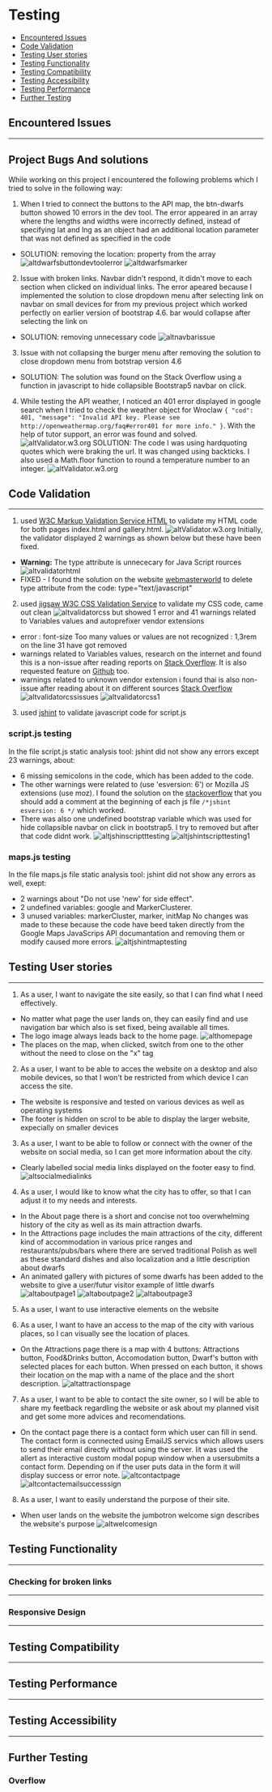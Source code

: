 # Testing

- [Encountered Issues](#ecountered-issues)
- [Code Validation](#code-validation)
- [Testing User stories](#testing-user-stories)
- [Testing Functionality](#testing-functionality)
- [Testing Compatibility](#testing-compatibility)
- [Testing Accessibility](#testing-accessibility)
- [Testing Performance](#testing-performance)
- [Further Testing](#further-testing)


## Encountered Issues
---


**Project Bugs And solutions**
---
While working on this project I encountered the following problems which I tried to solve in the following way:

1. When I tried to connect the buttons to the API map, the btn-dwarfs button showed 10 errors in the dev tool.
 The error appeared in an array where the lengths and widths were incorrectly defined, 
 instead of specifying lat and lng as an object had an additional location parameter that was not defined as specified in the code
- SOLUTION: removing the location: property from the array
![altdwarfsbuttondevtoolerror](wireframes/testing/dwarf-button-devtool-errors.png)
![altdwarfsmarker](wireframes/testing/dwarf-markers.png)
2. Issue with broken links. Navbar didn't respond, it didn't move to each section when clicked on individual links.
 The error apeared because I implemented the solution to close dropdown menu after selecting link on navbar on small devices
  for from my previous project which worked perfectly on earlier version of bootstrap 4.6.
  bar would collapse after selecting the link on
 - SOLUTION: removing unnecessary code
![altnavbarissue](wireframes/testing/navbar-issue.png)
3.  Issue with not collapsing the burger menu after removing the solution to close dropdown menu from botstrap version 4.6
- SOLUTION: The solution was found on the Stack Overflow using a function in javascript to hide collapsible Bootstrap5 navbar on click.
4. While testing the API weather, I noticed an 401 error displayed in google search when I tried to check the weather object for Wroclaw
`{
"cod": 401,
"message": "Invalid API key. Please see http://openweathermap.org/faq#error401 for more info."
}`. With the help of tutor support, an error was found and solved.
![altValidator.w3.org](wireframes/testing/fetch-weather-issue.png)
SOLUTION: The code I was using hardquoting quotes which were braking the url. It was changed using backticks. 
I also used a Math.floor function to round a temperature number to an integer.
![altValidator.w3.org](wireframes/testing/fetch-weather-issue-solved.png)

## Code Validation
---
1. used [W3C Markup Validation Service HTML](https://validator.w3.org/) to validate my HTML code for both pages index.html and gallery.html. 
![altValidator.w3.org](wireframes/testing/validator-w3-org.png)
Initially, the validator displayed 2 warnings as shown below but these have been fixed.
- **Warning:** The type attribute is unnececary for Java Script rources
![altvalidatorhtml](wireframes/testing/validator-html.png)
- FIXED - I found the solution on the website [webmasterworld](https://www.webmasterworld.com/javascript/4879097.htm)
to delete type attribute from the code: type="text/javascript"

2. used [jigsaw W3C CSS Validation Service](https://jigsaw.w3.org/css-validator//) to validate my CSS code, came out  clean
![altvalidatorcss](wireframes/testing/validator-css.png)
 but showed 1 error and 41 warnings related to Variables values and autoprefixer vendor extensions
- error : font-size Too many values or values are not recognized : 1,3rem on the line 31 have got removed
- warnings related to Variables values, research on the internet and found this is a non-issue after reading reports on [Stack Overflow](https://stackoverflow.com/questions/57661659/w3c-css-validation-parse-error-on-variables).
It is also requested feature on [Github](https://github.com/w3c/css-validator/issues/111) too.
- warnings related to unknown vendor extension i found thai is also non-issue after reading about it on different sources [Stack Overflow](https://stackoverflow.com/questions/52490004/what-are-all-of-these-w3c-css-validation-warnings-about)
![altvalidatorcssissues](wireframes/testing/validator-css-issues.png)
![altvalidatorcss1](wireframes/testing/validator-css1.png)

3. used [jshint](https://jshint.com/) to validate javascript code for script.js 
### script.js testing
In the file script.js static analysis tool: jshint did not show any errors except 23 warnings, about:
-  6 missing semicolons in the code, which has been added to the code. 
- The other warnings were related to (use 'esversion: 6') or Mozilla JS extensions (use moz). 
I found the solution on the [stackoverflow](https://stackoverflow.com/questions/27441803/why-does-jshint-throw-a-warning-if-i-am-using-const)
that you should add a comment at the beginning of each js file `/*jshint esversion: 6 */` which worked.
- There was also one undefined bootstrap variable which was used for hide collapsible navbar on click in bootstrap5. I try to removed but after that code didnt work.
![altjshinscriptttesting](wireframes/testing/jshint-script-js-testing.png)
![altjshintscripttesting1](wireframes/testing/jshint-script-js-testing1.png)

### maps.js testing
In the file maps.js file static analysis tool: jshint did not show any errors as well, exept: 
 - 2 warnings about "Do not use 'new' for side effect".
 - 2 undefined variables: google and MarkerClusterer.
 - 3 unused variables: markerCluster, marker, initMap
No changes was made to these because the code have beed taken directly from the Google Maps JavaScrips API documantation and removing them or 
modify caused more errors.
![altjshintmaptesting](wireframes/testing/jshint-maps-js-testing.png)

 

## Testing User stories
---
1. As a user, I want to navigate the site easily, so that I can find what I need effectively.
- No matter what page the user lands on, they can easily find and use navigation bar which also  is set fixed, being available all times.
- The logo image always leads back to the home page.
![althomepage](wireframes/testing/home-page.png)
- The places on the map, when clicked, switch from one to the other without the need to close on the "x" tag

2. As a user, I want to be able to acces the website on a desktop and also mobile devices, so that I won't be restricted from which device I can access the site. 
- The website is responsive and tested on various devices as well as operating systems
- The footer is hidden on scrol to be able to display the larger website, expecially on smaller devices

3. As a user, I want to be able to follow or connect with the owner of the website on social media, so I can get more information about the city.
- Clearly labelled social media links displayed on the footer easy to find.   
![altsocialmedialinks](wireframes/testing/social-media-links.png)

4. As a user, I would like to know what the city has to offer, so that I can adjust it to my needs and interests.
- In the About page there is a short and concise not too overwhelming history of the city as well as its 
main attraction dwarfs.
- In the Attractions page includes the main attractions of the city, different kind of accommodation in 
various price ranges and restaurants/pubs/bars where there are served traditional Polish as well as these standard dishes and also localization and 
a little description about dwarfs
- An animated gallery with pictures of some dwarfs has been added to the website to give a user/futur visitor example of little dwarfs
![altaboutpage1](wireframes/testing/about-page1.png)
![altaboutpage2](wireframes/testing/about-page2.png)
![altaboutpage3](wireframes/testing/about-page3.png)
5. As a user, I want to use interactive elements on the website

6. As a user, I want to have an access to the map of the city with various places, so I can visually 
see the location of places.
- On the Attractions page there is a map with 4 buttons: Attractions button, Food&Drinks button, Accomodation button, Dwarf's button with selected places for each button.
When pressed on each button, it shows their location on the map with a name of the place and the short description.
![altattractionspage](wireframes/testing/attractions-page.png)

7. As a user, I want to be able to contact the site owner, so I will be able to share my feetback regardling 
the website or ask about my planned visit and get some more advices and recomendations.
- On the contact page there is a contact form which user can fill in send. The contact form is connected using EmailJS servics which allows users
to send their email directly without using the server. Iit was used the allert as interactive custom modal popup window when a usersubmits a contact form.
Depending on if the user puts data in the form it will display success or error note.
![altcontactpage](wireframes/testing/contact-page.png)
![altcontactemailsuccesssign](wireframes/testing/contact-email-success-sign.png)



8. As a user, I want to easily understand the purpose of their site.
  - When user lands on the website the jumbotron welcome sign describes the website's purpose 
![altwelcomesign](wireframes/testing/welcome-sign.png)

## Testing Functionality
---


### Checking for broken links
---


### Responsive Design
---


## Testing Compatibility
---

## Testing Performance
---


## Testing Accessibility
----

## Further Testing


### Overflow



